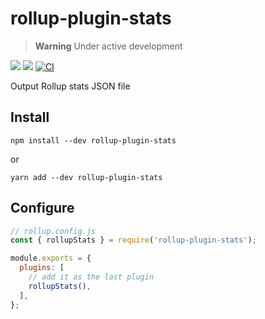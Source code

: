 # rollup-plugin-stats

> **Warning**
> Under active development

[![](https://img.shields.io/npm/v/rollup-plugin-stats.svg)](https://www.npmjs.com/package/rollup-plugin-stats)
![](https://img.shields.io/node/v/rollup-plugin-stats.svg)
[![CI](https://github.com/vio/rollup-plugin-stats/actions/workflows/main.yml/badge.svg)](https://github.com/vio/rollup-plugin-stats/actions/workflows/main.yml)

Output Rollup stats JSON file 

## Install

```shell
npm install --dev rollup-plugin-stats
```

or

```shell
yarn add --dev rollup-plugin-stats
```


## Configure

```js
// rollup.config.js
const { rollupStats } = require('rollup-plugin-stats');

module.exports = {
  plugins: [
    // add it as the last plugin
    rollupStats(),
  ],
};
```
